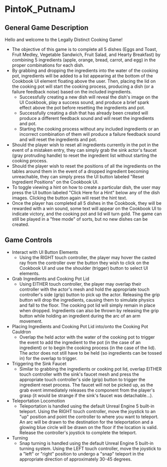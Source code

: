 # PintoK_PutnamJ

## General Game Description

Hello and welcome to the Legally Distinct Cooking Game!

* The objective of this game is to complete all 5 dishes (Eggs and Toast, Fruit Medley, Vegetable Sandwich, Fruit Salad, and Hearty Breakfast) by combining 5 ingredients (apple, orange, bread, carrot, and egg) in the proper combinations for each dish.
* By grabbing and dropping the ingredients into the water of the cooking pot, ingredients will be added to a list appearing at the bottom of the Cookbook UI element floating above the user. Then, placing the lid on the cooking pot will start the cooking process, producing a dish (or a failure feedback noise) based on the included ingredients.
	* Successfully creating a new dish will reveal the dish's image on the UI Cookbook, play a success sound, and produce a brief spark effect above the pot before resetting the ingredients and pot.
	* Successfully creating a dish that has already been created will produce a different feedback sound and will reset the ingredients and pot.
	* Starting the cooking process without any included ingredients or an incorrect combination of them will produce a failure feedback sound and will reset the ingredients and pot. 
* Should the player wish to reset all ingredients currently in the pot in the event of a mistaken entry, they can simply grab the sink actor's faucet (gray protruding handle) to reset the ingredient list without starting the cooking process.
* Should the player wish to reset the positions of all the ingredients on the tables around them in the event of a dropped ingredient becoming unreachable, they can simply press the UI button labeled "Reset Ingredient Positions" on the Cookbook UI.
* To toggle viewing a hint on how to create a particular dish, the user may press the UI button labeled "Click Here for a Hint" below any of the dish images. Clicking the button again will reset the hint text. 
* Once the player has completed all 5 dishes in the Cookbook, they will be rewarded with a win sound, some text will appear on the Cookbook UI to indicate victory, and the cooking pot and lid will turn gold. The game can still be played in a "free mode" of sorts, but no new dishes can be created.

## Game Controls

* Interact with UI Button Elements
	* Using the RIGHT touch controller, the player may hover the casted ray from the controller over the button they wish to click on the Cookbook UI and use the shoulder (trigger) button to select UI elements.
* Grab Ingredients and Cooking Pot Lid
	* Using EITHER touch controller, the player may overlap their controller with the actor's mesh and hold the appropriate touch controller's side (grip) button to pick up the actor. Releasing the grip button will drop the ingredients, causing them to simulate physics and fall to the floor. The cooking pot lid will simply remain in place when dropped. Ingredients can also be thrown by releasing the grip button while holding an ingredient during the arc of an arm movement.
* Placing Ingredients and Cooking Pot Lid into/onto the Cooking Pot Cauldron
	* Overlap the held actor with the water of the cooking pot to trigger the event to add the ingredient to the pot (in the case of an ingredient) or to begin the cooking process (in the case of the lid). The actor does not still have to be held (so ingredients can be tossed in) for the overlap to trigger.
* Triggering the Sink Faucet
	* Similar to grabbing the ingredients or cooking pot lid, overlap EITHER touch controller with the sink's faucet mesh and press the appropriate touch controller's side (grip) button to trigger the ingredient reset process. The faucet will not be picked up, as the grab event immediately releases the component from the player's grasp (it would be strange if the sink's faucet was detachable...).
* Teleportation Locomotion
	* Teleportation is handled using the default Unreal Engine 5 built-in teleport. Using the RIGHT touch controller, move the joystick to an "up" position and point the controller to where you want to teleport. An arc will be drawn to the destination for the teleportation and a glowing blue circle will be drawn on the floor if the location is valid. Release the controller's joystick to complete the teleport.
* Turning
	* Snap turning is handled using the default Unreal Engine 5 built-in turning system. Using the LEFT touch controller, move the joystick to a "left" or "right" position to undergo a "snap" teleport in the appropriate direction of approximately 30-45 degrees. 
